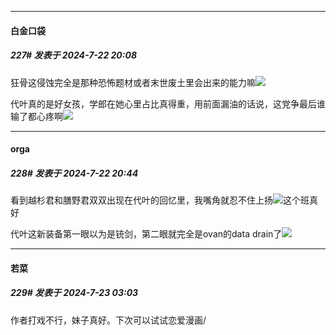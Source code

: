 ﻿
*****

####  白金口袋  
##### 227#       发表于 2024-7-22 20:08

狂骨这侵蚀完全是那种恐怖题材或者末世废土里会出来的能力嘛<img src="https://static.saraba1st.com/image/smiley/face2017/067.png" referrerpolicy="no-referrer">

代叶真的是好女孩，学郎在她心里占比真得重，用前面漏油的话说，这党争最后谁输了都心疼啊<img src="https://static.saraba1st.com/image/smiley/face2017/068.png" referrerpolicy="no-referrer">


*****

####  orga  
##### 228#       发表于 2024-7-22 20:44

看到越杉君和膳野君双双出现在代叶的回忆里，我嘴角就忍不住上扬<img src="https://static.saraba1st.com/image/smiley/face2017/041.png" referrerpolicy="no-referrer">这个班真好

代叶这新装备第一眼以为是铳剑，第二眼就完全是ovan的data drain了<img src="https://static.saraba1st.com/image/smiley/face2017/067.png" referrerpolicy="no-referrer">


*****

####  若菜  
##### 229#       发表于 2024-7-23 03:03

作者打戏不行，妹子真好。下次可以试试恋爱漫画/

